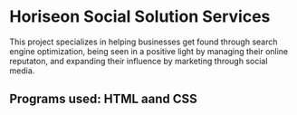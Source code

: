 # Horiseon Social Solution Services

This project specializes in helping businesses get found through search engine optimization, being seen in a positive light by managing their online reputaton, and  expanding their influence by marketing through social media. 


## Programs used: HTML aand CSS
